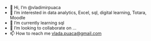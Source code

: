 - 👋 Hi, I’m @vladimirpuaca
- 👀 I’m interested in data analytics, Excel, sql, digital learning, Totara, Moodle
- 🌱 I’m currently learning sql
- 💞️ I’m looking to collaborate on ...
- 📫 How to reach me vlada.puaca@gmail.com

<!---
vladimirpuaca/vladimirpuaca is a ✨ special ✨ repository because its `README.md` (this file) appears on your GitHub profile.
You can click the Preview link to take a look at your changes.
--->

